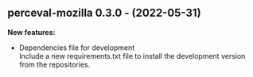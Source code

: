 ## perceval-mozilla 0.3.0 - (2022-05-31)

**New features:**

 * Dependencies file for development\
   Include a new requirements.txt file to install the development version
   from the repositories.

